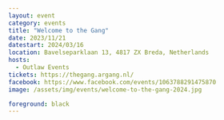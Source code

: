 ```yaml
---
layout: event
category: events
title: "Welcome to the Gang"
date: 2023/11/21
datestart: 2024/03/16
location: Bavelseparklaan 13, 4817 ZX Breda, Netherlands
hosts:
  - Outlaw Events
tickets: https://thegang.argang.nl/
facebook: https://www.facebook.com/events/1063788291475870
image: /assets/img/events/welcome-to-the-gang-2024.jpg

foreground: black
---
```

